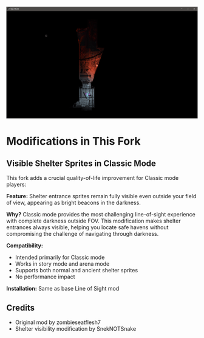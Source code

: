 ![Visible Shelter Sprite](./Screenshots/visible-shelter-sprite.png "Visible Shelter Sprite")

# Modifications in This Fork

## Visible Shelter Sprites in Classic Mode

This fork adds a crucial quality-of-life improvement for Classic mode players:

**Feature:** Shelter entrance sprites remain fully visible even outside your field of view, appearing as bright beacons in the darkness.

**Why?** Classic mode provides the most challenging line-of-sight experience with complete darkness outside FOV. This modification makes shelter entrances always visible, helping you locate safe havens without compromising the challenge of navigating through darkness.

**Compatibility:**
- Intended primarily for Classic mode
- Works in story mode and arena mode
- Supports both normal and ancient shelter sprites
- No performance impact

**Installation:** Same as base Line of Sight mod

## Credits

- Original mod by zombieseatflesh7
- Shelter visibility modification by SnekNOTSnake
